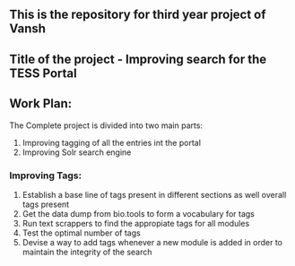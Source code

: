 ## This is the repository for third year project of Vansh
## Title of the project -  Improving search for the TESS Portal

## Work Plan:
The Complete project is divided into two main parts:

1. Improving tagging of all the entries int the portal
2. Improving Solr search engine

### Improving Tags:
1. Establish a base line of tags present in different sections as well overall tags present
2. Get the data dump from bio.tools to form a vocabulary for tags
3. Run text scrappers to find the appropiate tags for all modules
4. Test the optimal number of tags
5. Devise a way to add tags whenever a new module is added in order to maintain the integrity of the search
